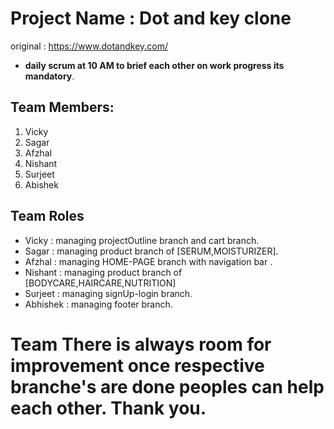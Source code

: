 # Project Name : Dot and key clone
  original : https://www.dotandkey.com/
  * **daily scrum at 10 AM to brief each other on work progress its mandatory**.
## Team Members:
   1. Vicky
   2. Sagar
   3. Afzhal
   4. Nishant
   5. Surjeet
   6. Abishek

## Team Roles
   * Vicky : managing projectOutline branch and cart branch.
   * Sagar : managing product branch of [SERUM,MOISTURIZER].
   * Afzhal : managing HOME-PAGE branch with navigation bar .
   * Nishant :  managing product branch of [BODYCARE,HAIRCARE,NUTRITION]
   * Surjeet :  managing signUp-login branch.
   * Abhishek : managing footer branch.

# Team There is always room for improvement once respective branche's are done peoples can help each other. Thank you. 